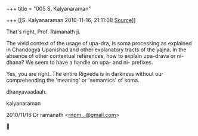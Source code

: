+++
title = "005 S. Kalyanaraman"

+++
[[S. Kalyanaraman	2010-11-16, 21:11:08 [Source](https://groups.google.com/g/bvparishat/c/hgqpE5V-3aA)]]



That's right, Prof. Ramanath ji.

  

The vivid context of the usage of upa-dra, is soma processing as explained in Chandogya Upanishad and other explanatory tracts of the yajna. In the absence of other contextual references, how to explain upa-drava or ni-dhana? We seem to have a handle on upa- and ni- prefixes.

  

Yes, you are right. The entire Rigveda is in darkness without our comprehending the 'meaning' or 'semantics' of soma.

  

dhanyavaadaah.

  

kalyanaraman  
  
  

2010/11/16 Dr ramanath \<[rnpm...@gmail.com]()\>



